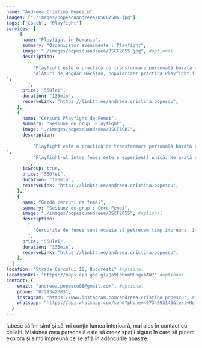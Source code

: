 ```yaml
---
name: "Andreea Cristina Popescu"
images: ["./images/popescuandreea/DSC07506.jpg"]
tags: ["Coach", "Playfight"]
services: [
     {
      name: "Playfight in Romania",
      summary: "Organizator evenimente : Playfight",
      image: "./images/popescuandreea/DSCF2055.jpg", #optional
      description:
        [
          "Playfight este o practică de transformare personală bazată pe mișcare și interacțiune fizică prin care dezvoltăm o conexiune mai autentică cu noi înșine și cu ceilalți. Prin joacă, într-un cadru de siguranță și comunicare deschisă, învățăm să fim în contact cu emoțiile noastre și să le folosim puterea pentru a îmbunătăți calitatea relațiilor din viața noastră.",
          "Alături de Bogdan Răcășan, popularizez practica Playfight în România, prin cercuri de 3 ore, workshop-uri de o zi și evenimente Playfight Immersion. Pentru mai multe detalii, trimite-mi un mesaj.
",
        ],
      price: "550lei",
      duration: "135min",
      reserveLink: "https://linktr.ee/andreea.cristina.popescu",
    },
    {
      name: "Cercuri Playfight de Femei",
      summary: "Sesiune de grup: Playfight",
      image: "./images/popescuandreea/DSCF1981",
      description:
        [
          "Playfight este o practică de transformare personală bazată pe mișcare și interacțiune fizică prin care dezvoltăm o conexiune mai autentică cu noi înșine și cu ceilalți. Prin joacă, într-un cadru de siguranță și comunicare deschisă, învățăm să fim în contact cu emoțiile noastre și să le folosim puterea pentru a îmbunătăți calitatea relațiilor din viața noastră.
",
          "Playfight-ul între femei este o experiență unică. Ne arată cât de asemănătoare suntem. Ne amintește de apropierea, vulnerabilitatea și intimitatea la care deseori poftim. Joaca între surori ne conectează la forța grijulie, gingășia puternică, flow-ul feminin, competiția jucăușă și sinceritatea momentului prezent. Pentru detalii despre cercurile viitoare, trimite-mi un mesaj.",
        ],
      isGroup: true,
      price: "550lei",
      duration: "120min",
      reserveLink: "https://linktr.ee/andreea.cristina.popescu",
    },
    {
      name: "Gazdă cercuri de femei",
      summary: "Sesiune de grup : Cerc Femei",
      image: "./images/popescuandreea/DSCF2055", #optional
      description:
        [
          "Cercurile de femei sunt ocazia să petrecem timp împreuna, în prezență, deschidere și ascultare, fără terapie, sfaturi, intervenții sau facilitare. Am studiat și integrat cele 10 Întelegeri din Cartea Femei în Cercul Lunii, alături de femeile din comunitate, într-un mentorat de 6 luni ghidat de Iunia Pașca. Valorile practicate în cerc sunt: Oglindirea, Suveranitatea, Ascultarea profundă, Asumarea, Non-judecata, Spațiul curat, Onorarea ritmului interior și Autenticitatea. Îmi propun să aduc aceste valori în orice spațiu în care sunt prezentă. Pentru mai multe detalii, trimite-mi un mesaj.",
        ],
      price: "550lei",
      duration: "135min",
      reserveLink: "https://linktr.ee/andreea.cristina.popescu",
    },
  ]
location: "Strada Cercului 18, Bucuresti" #optional
locationUrl: "https://maps.app.goo.gl/Qo9Fo6nnMFngebAW7" #optional
contact: {
    email: "andreea.popescu08@gmail.com", #optional
    phone: "0729342383",
    instagram: "https://www.instagram.com/andreea.cristina.popescu", #optional
    whatsapp: "https://api.whatsapp.com/send?phone=40734693145&text=Hello!", #optional
  }
---
```


Iubesc să îmi simt și să-mi conțin lumea interioară, mai ales în contact cu ceilalți. Misiunea mea personală este să creez spații sigure în care să putem explora și simți împreună ce se află în adâncurile noastre.

